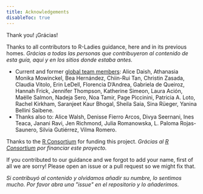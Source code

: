 ```yaml
---
title: Acknowledgements
disableToc: true
---
```


Thank you! ¡Grácias!

Thanks to all contributors to R-Ladies guidance, here and in its previous homes.
_Grácias a todas las personas que contribuyeron al contenido de esta guía, aqui y en los sitios donde estaba antes._

* Current and former [global team members](https://rladies.org/about-us/team/): Alice Daish, Athanasia Monika Mowinckel, Bea Hernández, Chiin-Rui Tan, Christin Zasada, Claudia Vitolo, Erin LeDell, Florencia D’Andrea, Gabriela de Queiroz, Hannah Frick, Jennifer Thompson, Katherine Simeon, Laura Ación, Maëlle Salmon, Nadeja Sero, Noa Tamir, Page Piccinini, Patricia A. Loto, Rachel Kirkham, Saranjeet Kaur Bhogal, Sheila Saia, Sina Rüeger, Yanina Bellini Saibene.
* Thanks also to: Alice Walsh, Denisse Fierro Arcos, Divya Seernani, Ines Teaca, Janani Ravi, Jen Richmond, Julia Romanowska, L. Paloma Rojas-Saunero, Silvia Gutiérrez, Vilma Romero.

Thanks to the [R Consortium](https://www.r-consortium.org/) for funding this project.
_Grácias al [R Consortium](https://www.r-consortium.org/) por financiar este proyecto._

If you contributed to our guidance and we forgot to add your name, first of all we are sorry!
Please open an issue or a pull request so we might fix that.

_Si contribuyó al contenido y olvidamos añadir su numbre, lo sentimos mucho. Por favor abra una "issue" en el repositorio y lo añaderimos._
